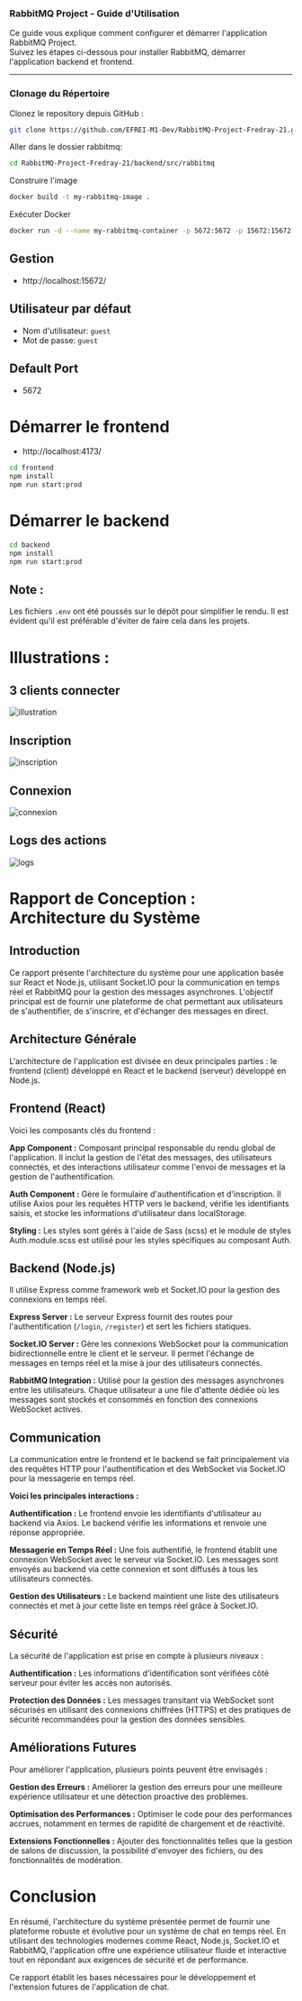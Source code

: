### RabbitMQ Project - Guide d'Utilisation

Ce guide vous explique comment configurer et démarrer l'application RabbitMQ Project.  
Suivez les étapes ci-dessous pour installer RabbitMQ, démarrer l'application backend et frontend.

---

### Clonage du Répertoire

Clonez le repository depuis GitHub :

```bash
git clone https://github.com/EFREI-M1-Dev/RabbitMQ-Project-Fredray-21.git
```

Aller dans le dossier rabbitmq:
```bash
cd RabbitMQ-Project-Fredray-21/backend/src/rabbitmq
```

Construire l'image
```bash
docker build -t my-rabbitmq-image .
```

Exécuter Docker
```bash
docker run -d --name my-rabbitmq-container -p 5672:5672 -p 15672:15672 my-rabbitmq-image
```



## Gestion
- http://localhost:15672/


## Utilisateur par défaut
- Nom d'utilisateur: `guest`
- Mot de passe: `guest`


## Default Port
- 5672


# Démarrer le frontend
- http://localhost:4173/
```bash
cd frontend
npm install
npm run start:prod
```


# Démarrer le backend
```bash
cd backend
npm install
npm run start:prod
```

## Note :
Les fichiers `.env` ont été poussés sur le dépôt pour simplifier le rendu.
Il est évident qu'il est préférable d'éviter de faire cela dans les projets.


# Illustrations :

## 3 clients connecter
![illustration](https://github.com/EFREI-M1-Dev/RabbitMQ-Project-Fredray-21/blob/main/illustrationReadme/illustration.png?raw=true)

## Inscription
![inscription](https://github.com/EFREI-M1-Dev/RabbitMQ-Project-Fredray-21/blob/main/illustrationReadme/inscription.png?raw=true)

## Connexion
![connexion](https://github.com/EFREI-M1-Dev/RabbitMQ-Project-Fredray-21/blob/main/illustrationReadme/connexion.png?raw=true)

## Logs des actions
![logs](https://github.com/EFREI-M1-Dev/RabbitMQ-Project-Fredray-21/blob/main/illustrationReadme/log.png?raw=true)




# Rapport de Conception : Architecture du Système
## Introduction
Ce rapport présente l'architecture du système pour une application basée sur React et Node.js, utilisant Socket.IO pour la communication en temps réel et RabbitMQ pour la gestion des messages asynchrones. L'objectif principal est de fournir une plateforme de chat permettant aux utilisateurs de s'authentifier, de s'inscrire, et d'échanger des messages en direct.

## Architecture Générale
L'architecture de l'application est divisée en deux principales parties : le frontend (client) développé en React et le backend (serveur) développé en Node.js.

## Frontend (React)
Voici les composants clés du frontend :

**App Component :** Composant principal responsable du rendu global de l'application. Il inclut la gestion de l'état des messages, des utilisateurs connectés, et des interactions utilisateur comme l'envoi de messages et la gestion de l'authentification.

**Auth Component :** Gère le formulaire d'authentification et d'inscription. Il utilise Axios pour les requêtes HTTP vers le backend, vérifie les identifiants saisis, et stocke les informations d'utilisateur dans localStorage.

**Styling :** Les styles sont gérés à l'aide de Sass (scss) et le module de styles Auth.module.scss est utilisé pour les styles spécifiques au composant Auth.

## Backend (Node.js)
Il utilise Express comme framework web et Socket.IO pour la gestion des connexions en temps réel.

**Express Server :** Le serveur Express fournit des routes pour l'authentification (`/login`, `/register`) et sert les fichiers statiques.

**Socket.IO Server :** Gère les connexions WebSocket pour la communication bidirectionnelle entre le client et le serveur. Il permet l'échange de messages en temps réel et la mise à jour des utilisateurs connectés.

**RabbitMQ Integration :** Utilisé pour la gestion des messages asynchrones entre les utilisateurs. Chaque utilisateur a une file d'attente dédiée où les messages sont stockés et consommés en fonction des connexions WebSocket actives.

## Communication
La communication entre le frontend et le backend se fait principalement via des requêtes HTTP pour l'authentification et des WebSocket via Socket.IO pour la messagerie en temps réel. 

**Voici les principales interactions :**

**Authentification :** Le frontend envoie les identifiants d'utilisateur au backend via Axios. Le backend vérifie les informations et renvoie une réponse appropriée.

**Messagerie en Temps Réel :** Une fois authentifié, le frontend établit une connexion WebSocket avec le serveur via Socket.IO. Les messages sont envoyés au backend via cette connexion et sont diffusés à tous les utilisateurs connectés.

**Gestion des Utilisateurs :** Le backend maintient une liste des utilisateurs connectés et met à jour cette liste en temps réel grâce à Socket.IO.

## Sécurité
La sécurité de l'application est prise en compte à plusieurs niveaux :

**Authentification :** Les informations d'identification sont vérifiées côté serveur pour éviter les accès non autorisés.

**Protection des Données :** Les messages transitant via WebSocket sont sécurisés en utilisant des connexions chiffrées (HTTPS) et des pratiques de sécurité recommandées pour la gestion des données sensibles.

## Améliorations Futures
Pour améliorer l'application, plusieurs points peuvent être envisagés :

**Gestion des Erreurs :** Améliorer la gestion des erreurs pour une meilleure expérience utilisateur et une détection proactive des problèmes.

**Optimisation des Performances :** Optimiser le code pour des performances accrues, notamment en termes de rapidité de chargement et de réactivité.

**Extensions Fonctionnelles :** Ajouter des fonctionnalités telles que la gestion de salons de discussion, la possibilité d'envoyer des fichiers, ou des fonctionnalités de modération.

# Conclusion
En résumé, l'architecture du système présentée permet de fournir une plateforme robuste et évolutive pour un système de chat en temps réel. En utilisant des technologies modernes comme React, Node.js, Socket.IO et RabbitMQ, l'application offre une expérience utilisateur fluide et interactive tout en répondant aux exigences de sécurité et de performance.

Ce rapport établit les bases nécessaires pour le développement et l'extension futures de l'application de chat.